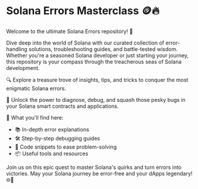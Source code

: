 # Solana Errors Masterclass 🪙🔥

Welcome to the ultimate Solana Errors repository! 🚀

Dive deep into the world of Solana with our curated collection of error-handling solutions, troubleshooting guides, and battle-tested wisdom. Whether you're a seasoned Solana developer or just starting your journey, this repository is your compass through the treacherous seas of Solana development.

🔍 Explore a treasure trove of insights, tips, and tricks to conquer the most enigmatic Solana errors.

🚦 Unlock the power to diagnose, debug, and squash those pesky bugs in your Solana smart contracts and applications.

🌟 What you'll find here:

- 📚 In-depth error explanations
- 🛠️ Step-by-step debugging guides
- 🧩 Code snippets to ease problem-solving
- 📦 Useful tools and resources

Join us on this epic quest to master Solana's quirks and turn errors into victories. May your Solana journey be error-free and your dApps legendary! 🌐💎
